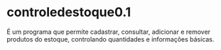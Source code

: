 # controledestoque0.1
É um programa que permite cadastrar, consultar, adicionar e remover produtos do estoque, controlando quantidades e informações básicas.
